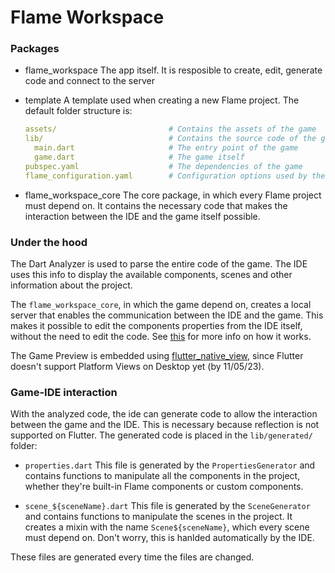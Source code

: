 # Flame Workspace

### Packages

* flame_workspace
  The app itself. It is resposible to create, edit, generate code and connect to the server

* template
  A template used when creating a new Flame project.
  The default folder structure is:
  ```yaml
  assets/                         # Contains the assets of the game
  lib/                            # Contains the source code of the game
    main.dart                     # The entry point of the game
    game.dart                     # The game itself
  pubspec.yaml                    # The dependencies of the game      
  flame_configuration.yaml        # Configuration options used by the workspace
  ```

* flame_workspace_core
  The core package, in which every Flame project must depend on. It contains the necessary code that makes the interaction between the IDE and the game itself possible.

### Under the hood

The Dart Analyzer is used to parse the entire code of the game. The IDE uses this info to display the available components, scenes and other information about the project.

The `flame_workspace_core`, in which the game depend on, creates a local server that enables the communication between the IDE and the game. This makes it possible to edit the components properties from the IDE itself, without the need to edit the code. See [this](flame_workspace_core/README.md) for more info on how it works.

The Game Preview is embedded using [flutter_native_view](https://pub.dev/packages/flutter_native_view), since Flutter doesn't support Platform Views on Desktop yet (by 11/05/23).

### Game-IDE interaction

With the analyzed code, the ide can generate code to allow the interaction between the game and the IDE. This is necessary because reflection is not supported on Flutter. The generated code is placed in the `lib/generated/` folder:

* `properties.dart`
  This file is generated by the `PropertiesGenerator` and contains functions to manipulate all the components in the project, whether they're built-in Flame components or custom components.

* `scene_${sceneName}.dart`
  This file is generated by the `SceneGenerator` and contains functions to manipulate the scenes in the project. It creates a mixin with the name `Scene${sceneName}`, which every scene must depend on. Don't worry, this is hanlded automatically by the IDE.

These files are generated every time the files are changed. 